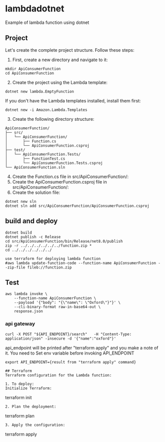 # lambdadotnet
Example of lambda function using dotnet

## Project
Let's create the complete project structure. Follow these steps:
1. First, create a new directory and navigate to it:
```
mkdir ApiConsumerFunction
cd ApiConsumerFunction
```
2. Create the project using the Lambda template:
```
dotnet new lambda.EmptyFunction
```
If you don't have the Lambda templates installed, install them first:
```
dotnet new -i Amazon.Lambda.Templates
```
3. Create the following directory structure:
```
ApiConsumerFunction/
├── src/
│   └── ApiConsumerFunction/
│       ├── Function.cs
│       └── ApiConsumerFunction.csproj
├── test/
│   └── ApiConsumerFunction.Tests/
│       ├── FunctionTest.cs
│       └── ApiConsumerFunction.Tests.csproj
└── ApiConsumerFunction.sln
```
4. Create the Function.cs file in src/ApiConsumerFunction/:
5. Create the ApiConsumerFunction.csproj file in src/ApiConsumerFunction/:
6. Create the solution file:
```
dotnet new sln
dotnet sln add src/ApiConsumerFunction/ApiConsumerFunction.csproj
```

## build and deploy
```
dotnet build
dotnet publish -c Release
cd src/ApiConsumerFunction/bin/Release/net8.0/publish
zip -r ../../../../../../function.zip *
cd ../../../../../../

use terraform for deploying lambda function
#aws lambda update-function-code --function-name ApiConsumerFunction --zip-file fileb://function.zip
```
## Test
```
aws lambda invoke \
    --function-name ApiConsumerFunction \
    --payload '{"body": "{\"name\": \"Oxford\"}"}' \
    --cli-binary-format raw-in-base64-out \
    response.json
```
### api gateway
```
curl -X POST "${API_ENDPOINT}/search"   -H "Content-Type: application/json" -insecure -d '{"name":"oxford"}'
```
api_endpoint will be printed after "terraform apply" and you make a note of it. 
You need to Set env variable before invoking API_ENDPOINT
 
```
export API_ENDPOINT={result from "terraform apply" command}

## Terraform 
Terraform configuration for the Lambda function:

1. To deploy:
Initialize Terraform:
```
terraform init
```
2. Plan the deployment:
```
terraform plan
```
3. Apply the configuration:
```
terraform apply
```
